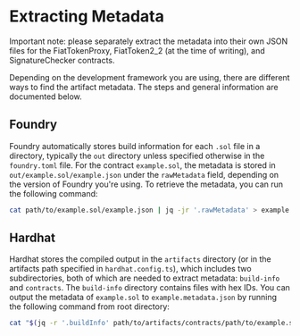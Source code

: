 # Extracting Metadata

Important note: please separately extract the metadata into their own JSON files
for the FiatTokenProxy, FiatToken2_2 (at the time of writing), and
SignatureChecker contracts.

Depending on the development framework you are using, there are different ways
to find the artifact metadata. The steps and general information are documented
below.

## Foundry

Foundry automatically stores build information for each `.sol` file in a
directory, typically the `out` directory unless specified otherwise in the
`foundry.toml` file. For the contract `example.sol`, the metadata is stored in
`out/example.sol/example.json` under the `rawMetadata` field, depending on the
version of Foundry you're using. To retrieve the metadata, you can run the
following command:

```sh
cat path/to/example.sol/example.json | jq -jr '.rawMetadata' > example.metadata.json
```

## Hardhat

Hardhat stores the compiled output in the `artifacts` directory (or in the
artifacts path specified in `hardhat.config.ts`), which includes two
subdirectories, both of which are needed to extract metadata: `build-info` and
`contracts`. The `build-info` directory contains files with hex IDs. You can
output the metadata of `example.sol` to `example.metadata.json` by running the
following command from root directory:

```sh
cat "$(jq -r '.buildInfo' path/to/artifacts/contracts/path/to/example.sol/example.dbg.json | sed 's|^\.\./\.\./\.\./|path/to/artifacts/|')" | jq -jr '.output.contracts["contracts/path/to/example.sol"].example.metadata' > example.json
```
